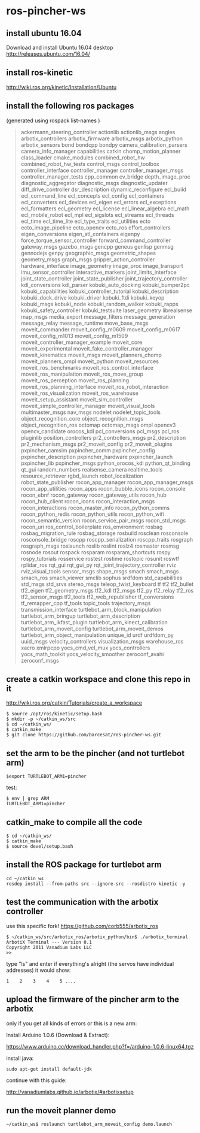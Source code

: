# ros-pincher-ws

## install ubuntu 16.04

Download and install Ubuntu 16.04 desktop
http://releases.ubuntu.com/16.04/

## install ros-kinetic

http://wiki.ros.org/kinetic/Installation/Ubuntu

## install the following ros packages
(generated using rospack list-names )

> ackermann_steering_controller
actionlib
actionlib_msgs
angles
arbotix_controllers
arbotix_firmware
arbotix_msgs
arbotix_python
arbotix_sensors
bond
bondcpp
bondpy
camera_calibration_parsers
camera_info_manager
capabilities
catkin
chomp_motion_planner
class_loader
cmake_modules
combined_robot_hw
combined_robot_hw_tests
control_msgs
control_toolbox
controller_interface
controller_manager
controller_manager_msgs
controller_manager_tests
cpp_common
cv_bridge
depth_image_proc
diagnostic_aggregator
diagnostic_msgs
diagnostic_updater
diff_drive_controller
dsr_description
dynamic_reconfigure
ecl_build
ecl_command_line
ecl_concepts
ecl_config
ecl_containers
ecl_converters
ecl_devices
ecl_eigen
ecl_errors
ecl_exceptions
ecl_formatters
ecl_geometry
ecl_license
ecl_linear_algebra
ecl_math
ecl_mobile_robot
ecl_mpl
ecl_sigslots
ecl_streams
ecl_threads
ecl_time
ecl_time_lite
ecl_type_traits
ecl_utilities
ecto
ecto_image_pipeline
ecto_opencv
ecto_ros
effort_controllers
eigen_conversions
eigen_stl_containers
eigenpy
force_torque_sensor_controller
forward_command_controller
gateway_msgs
gazebo_msgs
gencpp
geneus
genlisp
genmsg
gennodejs
genpy
geographic_msgs
geometric_shapes
geometry_msgs
graph_msgs
gripper_action_controller
hardware_interface
image_geometry
image_proc
image_transport
imu_sensor_controller
interactive_markers
joint_limits_interface
joint_state_controller
joint_state_publisher
joint_trajectory_controller
kdl_conversions
kdl_parser
kobuki_auto_docking
kobuki_bumper2pc
kobuki_capabilities
kobuki_controller_tutorial
kobuki_description
kobuki_dock_drive
kobuki_driver
kobuki_ftdi
kobuki_keyop
kobuki_msgs
kobuki_node
kobuki_random_walker
kobuki_rapps
kobuki_safety_controller
kobuki_testsuite
laser_geometry
librealsense
map_msgs
media_export
message_filters
message_generation
message_relay
message_runtime
move_base_msgs
moveit_commander
moveit_config_m0609
moveit_config_m0617
moveit_config_m1013
moveit_config_m1509
moveit_controller_manager_example
moveit_core
moveit_experimental
moveit_fake_controller_manager
moveit_kinematics
moveit_msgs
moveit_planners_chomp
moveit_planners_ompl
moveit_python
moveit_resources
moveit_ros_benchmarks
moveit_ros_control_interface
moveit_ros_manipulation
moveit_ros_move_group
moveit_ros_perception
moveit_ros_planning
moveit_ros_planning_interface
moveit_ros_robot_interaction
moveit_ros_visualization
moveit_ros_warehouse
moveit_setup_assistant
moveit_sim_controller
moveit_simple_controller_manager
moveit_visual_tools
multimaster_msgs
nav_msgs
nodelet
nodelet_topic_tools
object_recognition_core
object_recognition_msgs
object_recognition_ros
octomap
octomap_msgs
ompl
opencv3
opencv_candidate
orocos_kdl
pcl_conversions
pcl_msgs
pcl_ros
pluginlib
position_controllers
pr2_controllers_msgs
pr2_description
pr2_mechanism_msgs
pr2_moveit_config
pr2_moveit_plugins
pxpincher_camsim
pxpincher_comm
pxpincher_config
pxpincher_description
pxpincher_hardware
pxpincher_launch
pxpincher_lib
pxpincher_msgs
python_orocos_kdl
python_qt_binding
qt_gui
random_numbers
realsense_camera
realtime_tools
resource_retriever
rgbd_launch
robot_localization
robot_state_publisher
rocon_app_manager
rocon_app_manager_msgs
rocon_app_utilities
rocon_apps
rocon_bubble_icons
rocon_console
rocon_ebnf
rocon_gateway
rocon_gateway_utils
rocon_hub
rocon_hub_client
rocon_icons
rocon_interaction_msgs
rocon_interactions
rocon_master_info
rocon_python_comms
rocon_python_redis
rocon_python_utils
rocon_python_wifi
rocon_semantic_version
rocon_service_pair_msgs
rocon_std_msgs
rocon_uri
ros_control_boilerplate
ros_environment
rosbag
rosbag_migration_rule
rosbag_storage
rosbuild
rosclean
rosconsole
rosconsole_bridge
roscpp
roscpp_serialization
roscpp_traits
rosgraph
rosgraph_msgs
roslaunch
roslib
roslint
roslz4
rosmaster
rosmsg
rosnode
rosout
rospack
rosparam
rosparam_shortcuts
rospy
rospy_tutorials
rosservice
rostest
rostime
rostopic
rosunit
roswtf
rplidar_ros
rqt_gui
rqt_gui_py
rqt_joint_trajectory_controller
rviz
rviz_visual_tools
sensor_msgs
shape_msgs
smach
smach_msgs
smach_ros
smach_viewer
smclib
sophus
srdfdom
std_capabilities
std_msgs
std_srvs
stereo_msgs
teleop_twist_keyboard
tf
tf2
tf2_bullet
tf2_eigen
tf2_geometry_msgs
tf2_kdl
tf2_msgs
tf2_py
tf2_relay
tf2_ros
tf2_sensor_msgs
tf2_tools
tf2_web_republisher
tf_conversions
tf_remapper_cpp
tf_tools
topic_tools
trajectory_msgs
transmission_interface
turtlebot_arm_block_manipulation
turtlebot_arm_bringup
turtlebot_arm_description
turtlebot_arm_ikfast_plugin
turtlebot_arm_kinect_calibration
turtlebot_arm_moveit_config
turtlebot_arm_moveit_demos
turtlebot_arm_object_manipulation
unique_id
urdf
urdfdom_py
uuid_msgs
velocity_controllers
visualization_msgs
warehouse_ros
xacro
xmlrpcpp
yocs_cmd_vel_mux
yocs_controllers
yocs_math_toolkit
yocs_velocity_smoother
zeroconf_avahi
zeroconf_msgs

## create a catkin workspace and clone this repo in it

http://wiki.ros.org/catkin/Tutorials/create_a_workspace

    $ source /opt/ros/kinetic/setup.bash
    $ mkdir -p ~/catkin_ws/src
    $ cd ~/catkin_ws/
    $ catkin_make
    $ git clone https://github.com/barcesat/ros-pincher-ws.git


## set the arm to be the pincher (and not turtlebot arm)

    $export TURTLEBOT_ARM1=pincher 

test:

    $ env | grep ARM
    TURTLEBOT_ARM1=pincher


## catkin_make to compile all the code
    $ cd ~/catkin_ws/
    $ catkin_make
    $ source devel/setup.bash

## install the ROS package for turtlebot arm
    cd ~/catkin_ws
    rosdep install --from-paths src --ignore-src --rosdistro kinetic -y

## test the communication with the arbotix controller
use this specific fork! https://github.com/corb555/arbotix_ros

    $ ~/catkin_ws/src/arbotix_ros/arbotix_python/bin$ ./arbotix_terminal
    ArbotiX Terminal --- Version 0.1
    Copyright 2011 Vanadium Labs LLC
    >>  
type "ls" and enter
if everything's alright (the servos have individual addresses) it would show:

    1    2    3    4    5 ....

## upload the firmware of the pincher arm to the arbotix
only if you get all kinds of errors or this is a new arm:

Install Arduino 1.0.6 (Download & Extract):

https://www.arduino.cc/download_handler.php?f=/arduino-1.0.6-linux64.tgz

install java:

    sudo apt-get install default-jdk

continue with this guide:

http://vanadiumlabs.github.io/arbotix/#arbotixsetup


## run the moveit planner demo

    ~/catkin_ws$ roslaunch turtlebot_arm_moveit_config demo.launch
